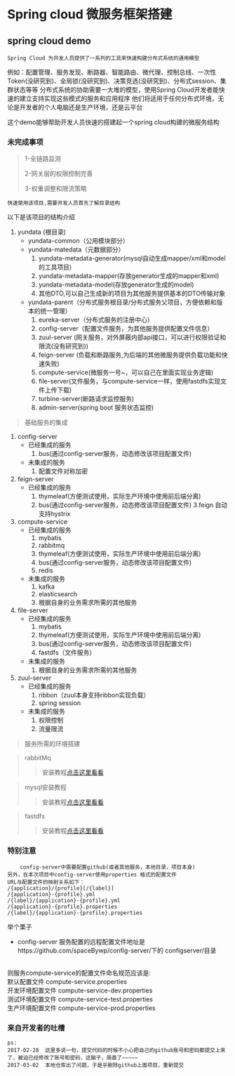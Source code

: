 Spring cloud 微服务框架搭建
====================
spring cloud demo
---------------------

    Spring Cloud 为开发人员提供了一系列的工具来快速构建分布式系统的通用模型 
例如：配置管理、服务发现、断路器、智能路由、微代理、控制总线、一次性Token(没研究到)、全局锁(没研究到)、决策竞选(没研究到)、分布式session、集群状态等等
分布式系统的协助需要一大堆的模型，使用Spring Cloud开发者能快速的建立支持实现这些模式的服务和应用程序
他们将适用于任何分布式环境，无论是开发者的个人电脑还是生产环境，还是云平台

这个demo能够帮助开发人员快速的搭建起一个spring cloud构建的微服务结构
### 未完成事项

 
> 1-全链路监测
>
> 2-网关层的权限控制完善
> 
> 3-权重调整和限流策略



    快速使用该项目,需要开发人员首先了解目录结构
以下是该项目的结构介绍


1. yundata (根目录)
    - yundata-common（公用模块部分）
    - yundata-matedata（元数据部分）
        1. yundata-metadata-generator(mysql自动生成mapper/xml和model的工具项目)
        2. yundata-metadata-mapper(存放generator生成的mapper和xml)
        3. yundata-metadata-model(存放generator生成的model)
        4. 其他DTO,可以自己生成新的项目为其他服务提供基本的DTO传输对象
    - yundata-parent（分布式服务根目录/分布式服务父项目，方便依赖和版本的统一管理）
        1. eureka-server（分布式服务的注册中心）
        2. config-server（配置文件服务，为其他服务提供配置文件信息）
        3. zuul-server (网关服务，对外屏蔽内部api接口，可以进行权限验证和限流(没有研究到))
        4. feign-server (负载和断路服务,为后端的其他微服务提供负载功能和快速失败)
        5. compute-service(微服务一号~，可以自己在里面实现业务逻辑)
        6. file-server(文件服务，与compute-service一样，使用fastdfs实现文件上传下载)
        7. turbine-server(断路请求监控服务)
        8. admin-server(spring boot 服务状态监控)


<blockquote>
<p>基础服务的集成</p>
</blockquote>

1. config-server
    - 已经集成的服务
        1. bus(通过config-server服务，动态修改该项目配置文件)
    - 未集成的服务
        1. 配置文件对称加密
2. feign-server
    - 已经集成的服务
        1. thymeleaf(方便测试使用，实际生产环境中使用前后端分离)
        2. bus(通过config-server服务，动态修改该项目配置文件)
        3.feign 自动支持hystrix
3. compute-service
    - 已经集成的服务
        1. mybatis
        2. rabbitmq
        3. thymeleaf(方便测试使用，实际生产环境中使用前后端分离)
        4. bus(通过config-server服务，动态修改该项目配置文件)
        5. redis
    - 未集成的服务
        1. kafka
        2. elasticsearch
        3. 根据自身的业务需求所需的其他服务
4. file-server
    - 已经集成的服务
        1. mybatis
        2. thymeleaf(方便测试使用，实际生产环境中使用前后端分离)
        3. bus(通过config-server服务，动态修改该项目配置文件)
        4. fastdfs（文件服务）
    - 未集成的服务
        1. 根据自身的业务需求所需的其他服务
5. zuul-server
    - 已经集成的服务
        1. ribbon（zuul本身支持ribbon实现负载）
        2. spring session
    - 未集成的服务
        1. 权限控制
        2. 流量限流   
<blockquote>
<p>服务所需的环境搭建</p>
</blockquote>

> rabbitMq 
>> 安装教程[点击这里看看][1]

> mysql安装教程
>> 安装教程[点击这里看看][2]

> fastdfs
>> 安装教程[点击这里看看][3]

[1]: http://xpenxpen.iteye.com/blog/1474608/
[2]: http://blog.csdn.net/qq_27376871/article/details/51279211/
[3]: http://blog.csdn.net/xyang81/article/details/52837974

### 特别注意
        config-server中需要配置github(或者其他服务，本地目录，项目本身)
    另外，在本次项目中config-server使用properties 格式的配置文件
    URL与配置文件的映射关系如下：
    /{application}/{profile}[/{label}]
    /{application}-{profile}.yml
    /{label}/{application}-{profile}.yml
    /{application}-{profile}.properties
    /{label}/{application}-{profile}.properties

举个栗子<br/>
- config-server 服务配置的远程配置文件地址是https://github.com/spaceBywp/config-server/下的 configserver/目录
<br/>
则服务compute-service的配置文件命名规范应该是:
<br/>默认配置文件
compute-service.properties
<br/>开发环境配置文件
compute-service-dev.properties
<br/>测试环境配置文件
compute-service-test.properties
<br/>生产环境配置文件
compute-service-prod.properties


### 来自开发者的吐槽
    ps:
    2017-02-28  这里多说一句，提交代码的时候不小心把自己的github账号和密码都提交上来了，被迫已经修改了账号和密码，这脑子，简直了~~~~~
    2017-03-02  本地仓库出了问题，于是乎删除github上面项目，重新提交